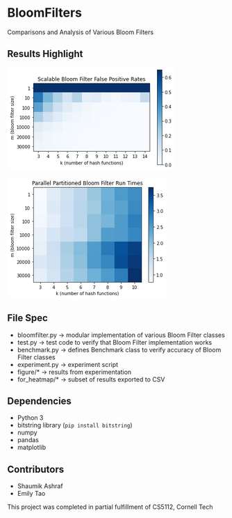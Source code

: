 # BloomFilters

Comparisons and Analysis of Various Bloom Filters

## Results Highlight

![Image failed to render; see figure/ScBF-FPR-10000.png](https://github.com/Shaumik-Ashraf/BloomFilters/blob/main/figure/ScBF-FPR-10000.png?raw=true)

![Image failed to render; see figure/PPBF-runtime-10000-k10.png](https://github.com/Shaumik-Ashraf/BloomFilters/blob/main/figure/PPBF-runtime-10000-k10.png?raw=true)

## File Spec
 - bloomfilter.py -> modular implementation of various Bloom Filter classes
 - test.py -> test code to verify that Bloom Filter implementation works
 - benchmark.py -> defines Benchmark class to verify accuracy of Bloom Filter classes
 - experiment.py -> experiment script
 - figure/* -> results from experimentation
 - for_heatmap/* -> subset of results exported to CSV

## Dependencies
 - Python 3
 - bitstring library (`pip install bitstring`)
 - numpy
 - pandas
 - matplotlib

## Contributors
 - Shaumik Ashraf
 - Emily Tao

This project was completed in partial fulfillment of CS5112, Cornell Tech
